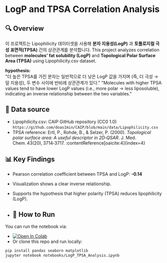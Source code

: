 # LogP and TPSA Correlation Analysis

## 🔍 Overview
이 프로젝트는 Lipophilicity 데이터셋을 사용해 **분자 지용성(LogP)** 과 **토폴로지컬 극성 표면적(TPSA)** 간의 상관관계를 분석합니다.
This project analyzes correlation between **molecules' fat solubility (LogP)** and **Topological Polar Surface Area (TPSA)** using Lipophilicity.csv dataset.

**hypothesis:**  
"더 높은 TPSA를 가진 분자는 일반적으로 더 낮은 LogP 값을 가지며 (즉, 더 극성 → 덜 지용성), 두 변수 사이에 반비례 상관관계가 있다."
"Molecules with higher TPSA values tend to have lower LogP values (i.e., more polar → less liposoluble), indicating an inverse relationship between the two variables."

## 📁 Data source
- Lipophilicity.csv: CAIP GitHub repository (CC0 1.0)  
  `https://github.com/doas1min/CAIP/blob/main/data/Lipophilicity.csv`
- TPSA reference: Ertl, P., Rohde, B., & Selzer, P. (2000). *Topological polar surface area: A useful descriptor in 2D‑QSAR*. J. Med. Chem. 43(20), 3714‑3717. :contentReference[oaicite:4]{index=4}

## 📊 Key Findings
- Pearson correlation coefficient between TPSA and LogP: **-0.14**
- Visualization shows a clear inverse relationship.
- Supports the hypothesis that higher polarity (TPSA) reduces lipophilicity (LogP).

- ## 🧪 How to Run
You can run the notebook via:
- [![Open In Colab](https://colab.research.google.com/assets/colab-badge.svg)](https://colab.research.google.com/github/Kyeongbin-Tom/logp-tpsa-analysis/blob/main/LogP_TPSA_Analysis.ipynb)
- Or clone this repo and run locally:
```bash
pip install pandas seaborn matplotlib
jupyter notebook notebooks/LogP_TPSA_Analysis.ipynb
